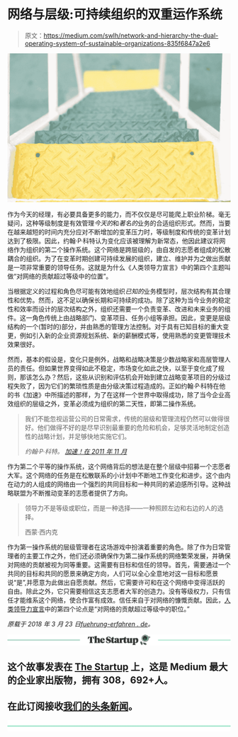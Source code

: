 # 网络与层级:可持续组织的双重运作系统

> 原文：<https://medium.com/swlh/network-and-hierarchy-the-dual-operating-system-of-sustainable-organizations-835f6847a2e6>

![](img/eebc503fdae3407de294f6a406079b19.png)

作为今天的经理，有必要具备更多的能力，而不仅仅是尽可能爬上职业阶梯。毫无疑问，这种等级制度是有效管理*今天的*和*著名的*业务的合适组织形式。然而，当要在越来越短的时间内充分应对不断增加的变革压力时，等级制度和传统的变革计划达到了极限。因此，约翰·P·科特认为变化应该被理解为新常态，他因此建议将网络作为组织的第二个操作系统。这个网络是跨层级的，由自发的志愿者组成的松散耦合的组织。为了在变革时期创建可持续发展的组织，建立、维护并为之做出贡献是一项非常重要的领导任务。这就是为什么《人类领导力宣言》中的第四个主题叫做“对网络的贡献超过等级中的位置”。

当根据定义的过程和角色尽可能有效地组织*已知的*业务模型时，层次结构有其合理性和优势。然而，这不足以确保长期和可持续的成功。除了这种为当今业务的稳定性和效率而设计的层次结构之外，组织还需要一个负责变革、改进和未来业务的组件。这一角色传统上由战略部门、变革项目、任务小组等承担。因此，变更是层级结构的一个(暂时的)部分，并由熟悉的管理方法控制。对于具有已知目标的重大变更，例如引入新的企业资源规划系统、新的薪酬模式等，使用熟悉的变更管理技术效果很好。

然而，基本的假设是，变化只是例外，战略和战略决策是少数战略家和高层管理人员的责任。但如果世界变得如此不稳定，市场变化如此之快，以至于变化成了规则，那该怎么办？然后，这些从识别和评估机会开始到建立战略变革项目的分级过程失败了，因为它们的繁琐性质是由分级决策过程造成的。正如约翰·P·科特在他的书《加速》中所描述的那样，为了在这样一个世界中取得成功，除了当今企业高效组织的层级之外，变革必须成为组织的第二天性，即第二操作系统。

> 我们不能忽视运营公司的日常需求，传统的层级和管理流程仍然可以做得很好。他们做得不好的是尽早识别最重要的危险和机会，足够灵活地制定创造性的战略计划，并足够快地实施它们。
> 
> *约翰·P·科特。* [*加速！在 2011 年 11 月*](https://hbr.org/2012/11/accelerate)

作为第二个平等的操作系统，这个网络背后的想法是在整个层级中招募一个志愿者大军。这个网络的任务是在松散联系的小计划中不断地工作变化和进步。这个由内在动力的人组成的网络由一个强烈的共同目标和一种共同的紧迫感所引导。这种战略联盟为不断推动变革的志愿者提供了方向。

> 领导力不是等级或职位，而是一种选择——一种照顾左边和右边的人的选择。
> 
> 西蒙·西内克

作为第一操作系统的层级管理者在这场游戏中扮演着重要的角色。除了作为日常管理者的主要工作之外，他们还必须确保作为第二操作系统的网络繁荣发展，并确保对网络的贡献被视为同等重要。这需要有目标和信任的领导。首先，需要通过一个共同的目标和共同的愿景来确定方向，人们可以全心全意地对这一目标和愿景说“是”,并愿意为此做出自愿贡献。然后，它需要许可和在这个网络中变得活跃的自由。除此之外，它只需要相信这支志愿者大军的创造力。没有等级权力，只有信任才能维系这个网络，使合作富有成效。信任来自于对网络的慷慨贡献。因此，[人类领导力宣言](https://fuehrung-erfahren.de/en/2018/02/manifesto-human-leadership/)中的第四个论点是“对网络的贡献超过等级中的职位。”

*原载于 2018 年 3 月 23 日*[*fuehrung-erfahren . de*](https://fuehrung-erfahren.de/en/2018/03/network-and-hierarchy-the-dual-operating-system-of-sustainable-organizations/)*。*

[![](img/308a8d84fb9b2fab43d66c117fcc4bb4.png)](https://medium.com/swlh)

## 这个故事发表在 [The Startup](https://medium.com/swlh) 上，这是 Medium 最大的企业家出版物，拥有 308，692+人。

## 在此订阅接收[我们的头条新闻](http://growthsupply.com/the-startup-newsletter/)。

[![](img/b0164736ea17a63403e660de5dedf91a.png)](https://medium.com/swlh)